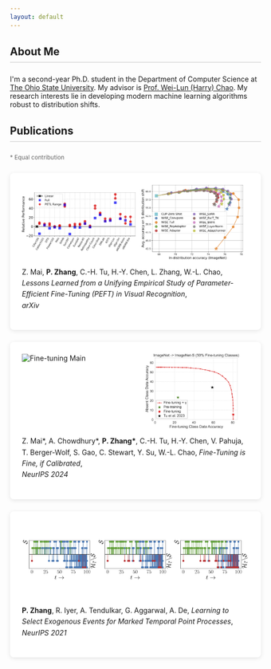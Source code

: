 ```yaml
---
layout: default
---
```


<section class="about">
  <h2 class="section-title">About Me</h2>
  <div class="section-content">
    <p>I'm a second-year Ph.D. student in the Department of Computer Science at 
      <a href="https://www.osu.edu/" target="_blank">The Ohio State University</a>. 
      My advisor is 
      <a href="https://sites.google.com/view/wei-lun-harry-chao" target="_blank">Prof. Wei-Lun (Harry) Chao</a>. 
      My research interests lie in developing modern machine learning algorithms robust to distribution shifts.
    </p>
  </div>
</section>

<section class="publications">
  <h2 class="section-title">Publications</h2>

  <small class="contribution-note">* Equal contribution</small>

  <article class="publication-card">
    <div class="img-grid">
      <img src="/assets/img/pub/peft-main.jpg" alt="PEFT Main">
      <img src="/assets/img/pub/peft-merge.jpg" alt="PEFT Merge">
    </div>
    <div class="publication-info">
      <p>Z. Mai, <strong>P. Zhang</strong>, C.-H. Tu, H.-Y. Chen, L. Zhang, W.-L. Chao, 
      <cite>Lessons Learned from a Unifying Empirical Study of Parameter-Efficient Fine-Tuning (PEFT) in Visual Recognition</cite>, <br/>
      <cite>arXiv</cite></p>
    </div>
  </article>

  <article class="publication-card">
    <div class="img-grid">
      <img src="/assets/img/pub/ft-main.jpg" alt="Fine-tuning Main">
      <img src="/assets/img/pub/ft-calib.jpg" alt="Fine-tuning Calibration">
    </div>
    <div class="publication-info">
      <p>Z. Mai*, A. Chowdhury*, <strong>P. Zhang*</strong>, C.-H. Tu, H.-Y. Chen, V. Pahuja, 
      T. Berger-Wolf, S. Gao, C. Stewart, Y. Su, W.-L. Chao, 
      <cite>Fine-Tuning is Fine, if Calibrated</cite>, <br/>
      <cite>NeurIPS 2024</cite></p>
    </div>
  </article>

  <article class="publication-card">
    <div class="img-grid three-column">
      <img src="/assets/img/pub/tpp-33.jpg" alt="Phase 1">
      <img src="/assets/img/pub/tpp-66.jpg" alt="Phase 2">
      <img src="/assets/img/pub/tpp-100.jpg" alt="Phase 3">
    </div>
    <div class="publication-info">
      <p><strong>P. Zhang</strong>, R. Iyer, A. Tendulkar, G. Aggarwal, A. De, 
      <cite>Learning to Select Exogenous Events for Marked Temporal Point Processes</cite>, <br/>
      <cite>NeurIPS 2021</cite></p>
    </div>
  </article>
</section>

<style>
  .about {
    padding-bottom: 0;
  }

  .section-title {
    border-bottom: 2px solid #e0e0e0;
    padding-bottom: 0.5rem;
    margin: 2rem 0 1.5rem;
  }

  .publication-card {
    background: white;
    border-radius: 8px;
    box-shadow: 0 2px 8px rgba(0,0,0,0.1);
    padding: 1.5rem;
    margin: 1.5rem 0;
    transition: transform 0.2s;
  }

  .publication-card:hover {
    transform: translateY(-2px);
  }

  .img-grid {
    display: grid;
    /* gap: 1rem; */
    grid-template-columns: repeat(auto-fit, minmax(200px, 1fr));
    /* margin: 1rem 0; */

    /* border-radius: 4px;
    box-shadow: 0 2px 4px rgba(0,0,0,0.1); */
  }

  .img-grid img {
    width: 100%;
    height: 150px;
    object-fit: contain;
    /* border-radius: 4px;
    box-shadow: 0 2px 4px rgba(0,0,0,0.1); */
  }

  .three-column {
    grid-template-columns: repeat(3, 1fr);
  }

  .publication-info {
    /* padding: 1rem 0; */
    line-height: 1.6;
  }

  .contribution-note {
    display: block;
    margin-top: 1rem;
    color: #666;
  }

  @media (max-width: 768px) {
    .img-grid {
      grid-template-columns: 1fr;
    }
    
    .three-column {
      grid-template-columns: 1fr;
    }
  }
</style>